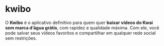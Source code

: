# kwibo
O **Kwibo** é o aplicativo definitivo para quem quer **baixar vídeos do Kwai sem marca d’água grátis**, com rapidez e qualidade máxima.   Com ele, você pode salvar seus vídeos favoritos e compartilhar em qualquer rede social sem restrições.
